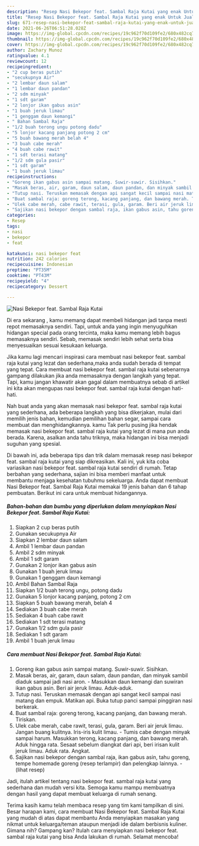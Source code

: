 ```yaml
---
description: "Resep Nasi Bekepor feat. Sambal Raja Kutai yang enak Untuk Jualan"
title: "Resep Nasi Bekepor feat. Sambal Raja Kutai yang enak Untuk Jualan"
slug: 671-resep-nasi-bekepor-feat-sambal-raja-kutai-yang-enak-untuk-jualan
date: 2021-06-26T06:51:28.028Z
image: https://img-global.cpcdn.com/recipes/19c962f70d109fe2/680x482cq70/nasi-bekepor-feat-sambal-raja-kutai-foto-resep-utama.jpg
thumbnail: https://img-global.cpcdn.com/recipes/19c962f70d109fe2/680x482cq70/nasi-bekepor-feat-sambal-raja-kutai-foto-resep-utama.jpg
cover: https://img-global.cpcdn.com/recipes/19c962f70d109fe2/680x482cq70/nasi-bekepor-feat-sambal-raja-kutai-foto-resep-utama.jpg
author: Zachary Munoz
ratingvalue: 4.1
reviewcount: 12
recipeingredient:
- "2 cup beras putih"
- "secukupnya Air"
- "2 lembar daun salam"
- "1 lembar daun pandan"
- "2 sdm minyak"
- "1 sdt garam"
- "2 lonjor ikan gabus asin"
- "1 buah jeruk limau"
- "1 genggam daun kemangi"
- " Bahan Sambal Raja"
- "1/2 buah terong ungu potong dadu"
- "5 lonjor kacang panjang potong 2 cm"
- "5 buah bawang merah belah 4"
- "3 buah cabe merah"
- "4 buah cabe rawit"
- "1 sdt terasi matang"
- "1/2 sdm gula pasir"
- "1 sdt garam"
- "1 buah jeruk limau"
recipeinstructions:
- "Goreng ikan gabus asin sampai matang. Suwir-suwir. Sisihkan."
- "Masak beras, air, garam, daun salam, daun pandan, dan minyak sambil diaduk sampai jadi nasi aron.  Masukkan daun kemangi dan suwiran ikan gabus asin. Beri air jeruk limau. Aduk-aduk."
- "Tutup nasi. Teruskan memasak dengan api sangat kecil sampai nasi matang dan empuk. Matikan api. Buka tutup panci sampai pinggiran nasi berkerak."
- "Buat sambal raja: goreng terong, kacang panjang, dan bawang merah. Tiriskan."
- "Ulek cabe merah, cabe rawit, terasi, gula, garam. Beri air jeruk limau. Jangan buang kulitnya. Iris-iris kulit limau. Tumis cabe dengan minyak sampai harum. Masukkan terong, kacang panjang, dan bawang merah. Aduk hingga rata. Sesaat sebelum diangkat dari api, beri irisan kulit jeruk limau. Aduk rata. Angkat."
- "Sajikan nasi bekepor dengan sambal raja, ikan gabus asin, tahu goreng, tempe homemade goreng (resep terlampir) dan pelengkap lainnya.           (lihat resep)"
categories:
- Resep
tags:
- nasi
- bekepor
- feat

katakunci: nasi bekepor feat 
nutrition: 242 calories
recipecuisine: Indonesian
preptime: "PT35M"
cooktime: "PT43M"
recipeyield: "4"
recipecategory: Dessert

---
```



![Nasi Bekepor feat. Sambal Raja Kutai](https://img-global.cpcdn.com/recipes/19c962f70d109fe2/680x482cq70/nasi-bekepor-feat-sambal-raja-kutai-foto-resep-utama.jpg)

Di era  sekarang , kamu memang dapat membeli hidangan jadi tanpa mesti repot memasaknya sendiri. Tapi, untuk anda yang ingin menyuguhkan hidangan special pada orang tercinta, maka kamu memang lebih bagus memasaknya sendiri. Sebab, memasak sendiri lebih sehat serta bisa menyesuaikan sesuai kesukaan keluarga.

Jika kamu lagi mencari inspirasi cara membuat nasi bekepor feat. sambal raja kutai yang lezat dan sederhana,maka anda sudah berada di tempat yang tepat. Cara membuat nasi bekepor feat. sambal raja kutai  sebenarnya gampang dilakukan jika anda memasaknya dengan langkah yang tepat. Tapi, kamu jangan khawatir akan gagal dalam membuatnya 
sebab di artikel ini kita akan mengupas nasi bekepor feat. sambal raja kutai dengan hati-hati.  



Nah buat anda yang akan memasak nasi bekepor feat. sambal raja kutai yang sederhana, ada beberapa langkah yang bisa dikerjakan, mulai dari memilih jenis bahan, kemudian pemilihan bahan segar, sampai cara membuat dan menghidangkannya. kamu Tak perlu pusing jika hendak memasak nasi bekepor feat. sambal raja kutai yang lezat di mana pun anda berada. Karena, asalkan anda  tahu triknya, maka hidangan ini bisa menjadi suguhan yang spesial.

Di bawah ini, ada beberapa tips dan trik dalam memasak resep nasi bekepor feat. sambal raja kutai yang siap dikreasikan. Kali ini, yuk kita coba variasikan nasi bekepor feat. sambal raja kutai sendiri di rumah. Tetap berbahan yang sederhana, sajian ini bisa memberi manfaat untuk membantu menjaga kesehatan tubuhmu sekeluarga. Anda dapat membuat Nasi Bekepor feat. Sambal Raja Kutai memakai 19 jenis bahan dan 6 tahap pembuatan. Berikut ini cara untuk membuat hidangannya.

<!--inarticleads1-->

##### Bahan-bahan dan bumbu yang diperlukan dalam menyiapkan Nasi Bekepor feat. Sambal Raja Kutai:

1. Siapkan 2 cup beras putih
1. Gunakan secukupnya Air
1. Siapkan 2 lembar daun salam
1. Ambil 1 lembar daun pandan
1. Ambil 2 sdm minyak
1. Ambil 1 sdt garam
1. Gunakan 2 lonjor ikan gabus asin
1. Gunakan 1 buah jeruk limau
1. Gunakan 1 genggam daun kemangi
1. Ambil  Bahan Sambal Raja
1. Siapkan 1/2 buah terong ungu, potong dadu
1. Gunakan 5 lonjor kacang panjang, potong 2 cm
1. Siapkan 5 buah bawang merah, belah 4
1. Sediakan 3 buah cabe merah
1. Sediakan 4 buah cabe rawit
1. Sediakan 1 sdt terasi matang
1. Gunakan 1/2 sdm gula pasir
1. Sediakan 1 sdt garam
1. Ambil 1 buah jeruk limau




<!--inarticleads2-->

##### Cara membuat Nasi Bekepor feat. Sambal Raja Kutai:

1. Goreng ikan gabus asin sampai matang. Suwir-suwir. Sisihkan.
1. Masak beras, air, garam, daun salam, daun pandan, dan minyak sambil diaduk sampai jadi nasi aron.  - Masukkan daun kemangi dan suwiran ikan gabus asin. Beri air jeruk limau. Aduk-aduk.
1. Tutup nasi. Teruskan memasak dengan api sangat kecil sampai nasi matang dan empuk. Matikan api. Buka tutup panci sampai pinggiran nasi berkerak.
1. Buat sambal raja: goreng terong, kacang panjang, dan bawang merah. Tiriskan.
1. Ulek cabe merah, cabe rawit, terasi, gula, garam. Beri air jeruk limau. Jangan buang kulitnya. Iris-iris kulit limau. - Tumis cabe dengan minyak sampai harum. Masukkan terong, kacang panjang, dan bawang merah. Aduk hingga rata. Sesaat sebelum diangkat dari api, beri irisan kulit jeruk limau. Aduk rata. Angkat.
1. Sajikan nasi bekepor dengan sambal raja, ikan gabus asin, tahu goreng, tempe homemade goreng (resep terlampir) dan pelengkap lainnya. -           (lihat resep)




Jadi, itulah artikel tentang  nasi bekepor feat. sambal raja kutai  yang sederhana dan mudah versi kita. Semoga kamu mampu membuatnya dengan hasil yang dapat membuat keluarga di rumah senang. 

Terima kasih kamu telah membaca resep yang tim kami tampilkan di sini. Besar harapan kami, cara membuat  Nasi Bekepor feat. Sambal Raja Kutai yang mudah di atas dapat membantu Anda menyiapkan masakan yang nikmat untuk keluarga/teman ataupun menjadi ide dalam berbisnis kuliner. Gimana nih? Gampang kan? Itulah cara menyiapkan nasi bekepor feat. sambal raja kutai yang bisa Anda lakukan di rumah. Selamat mencoba!


